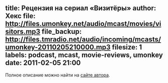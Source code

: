 title: Рецензия на сериал «Визитёры»
author: Хекс
file: http://files.umonkey.net/audio/mcast/movies/visitors.mp3
file_backup: http://files.tmradio.net/audio/incoming/mcasts/umonkey-20110205210000.mp3
filesize: 1
labels: podcast, mcast, movie-reviews, umonkey
date: 2011-02-05 21:00
---
<p>Полное описание можно найти на <a href="http://umonkey.net/visitors-series-review.html">сайте автора</a>.</p>